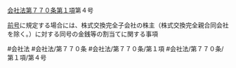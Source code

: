 [会社法第７７０条第１項](会社法＿＿＿＿第７７０条第１項)第４号

[前号](会社法＿＿＿＿第７７０条第１項第３号)に規定する場合には、株式交換完全子会社の株主（株式交換完全親合同会社を除く。）に対する同号の金銭等の割当てに関する事項


#会社法
#会社法/第７７０条
#会社法/第７７０条/第１項
#会社法/第７７０条/第１項/第４号
